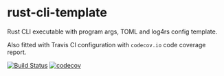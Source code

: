 # rust-cli-template

Rust CLI executable with program args, TOML and log4rs config template.

Also fitted with Travis CI configuration with `codecov.io` code coverage
report.

[![Build Status](https://travis-ci.org/guangie88/rust-cli-template.svg?branch=master)](https://travis-ci.org/guangie88/rust-cli-template)
[![codecov](https://codecov.io/gh/guangie88/rust-cli-template/branch/master/graph/badge.svg)](https://codecov.io/gh/guangie88/rust-cli-template)
